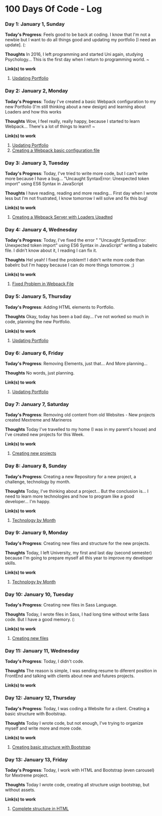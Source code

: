 # 100 Days Of Code - Log

### Day 1: January 1, Sunday

**Today's Progress**: Feels good to be back at coding. I know that I'm not a newbie but I want to do all things good and updating my portfolio [I need an update]. (:

**Thoughts** In 2016, I left programming and started Uni again, studying Psychology... This is the first day when I return to programming world. ~

**Link(s) to work**
1. [Updating Portfolio](http://www.omarsainz.com/)

### Day 2: January 2, Monday

**Today's Progress**: Today I've created a basic Webpack configuration to my new Portfolio (I'm still thinking about a new design) and learning about Loaders and how this works

**Thoughts** Wow, I feel really, really happy, because I started to learn Webpack... There's a lot of things to learn!! ~

**Link(s) to work**
1. [Updating Portfolio](http://www.omarsainz.com/)
2. [Creating a Webpack basic configuration file](https://github.com/OmarSainz/omarsainz.github.io/tree/master/test)

### Day 3: January 3, Tuesday

**Today's Progress**: Today, I've tried to write more code, but I can't write more because I have a bug... "Uncaught SyntaxError: Unexpected token import" using ES6 Syntax in JavaScript

**Thoughts** I have reading, reading and more reading... First day when I wrote less but I'm not frustrated, I know tomorrow I will solve and fix this bug!

**Link(s) to work**
1. [Creating a Webpack Server with Loaders Upadted](https://github.com/OmarSainz/omarsainz.github.io/tree/master/test)

### Day 4: January 4, Wednesday

**Today's Progress**: Today, I've fixed the error " "Uncaught SyntaxError: Unexpected token import" using ES6 Syntax in JavaScript" writing a babelrc file. I didn't know about it, I reading I can fix it.

**Thoughts** Hel yeah! I fixed the problem!! I didn't write more code than babelrc but I'm happy because I can do more things tomorrow. ;) 

**Link(s) to work**
1. [Fixed Problem in Webpack File](https://github.com/OmarSainz/omarsainz.github.io/tree/master/test)


### Day 5: January 5, Thursday

**Today's Progress**: Adding HTML elements to Portfolio. 

**Thoughts** Okay, today has been a bad day... I've not worked so much in code, planning the new Portfolio.

**Link(s) to work**
1. [Updating Portfolio](http://www.omarsainz.com/)

### Day 6: January 6, Friday

**Today's Progress**: Removing Elements, just that... And More planning... 

**Thoughts** No words, just planning. 

**Link(s) to work**
1. [Updating Portfolio](http://www.omarsainz.com/)

### Day 7: January 7, Saturday

**Today's Progress**: Removing old content from old Websites - New projects created Mextreme and Marineros 

**Thoughts** Today I've travelled to my home (I was in my parent's house) and I've created new projects for this Week.

**Link(s) to work**
1. [Creating new projects](https://github.com/OmarSainz/omarsainz.github.io)

### Day 8: January 8, Sunday

**Today's Progress**: Creating a new Repository for a new project, a challenge, technology by month.

**Thoughts** Today, I've thinking about a project... But the conclusion is... I need to learn more technologies and how to program like a good developer... I'm happy.

**Link(s) to work**
1. [Technology by Month](https://github.com/OmarSainz/technology-by-month)

### Day 9: January 9, Monday

**Today's Progress**: Creating new files and structure for the new projects.

**Thoughts** Today, I left University, my first and last day (second semester) because I'm going to prepare myself all this year to improve my developer skills. 

**Link(s) to work**
1. [Technology by Month](https://github.com/OmarSainz/technology-by-month)

### Day 10: January 10, Tuesday

**Today's Progress**: Creating new files in Sass Language. 

**Thoughts** Today, I wrote files in Sass, I had long time without write Sass code. But I have a good memory. (:

**Link(s) to work**
1. [Creating new files](https://github.com/OmarSainz/omarsainz.github.io)

### Day 11: January 11, Wednesday

**Today's Progress**: Today, I didn't code.

**Thoughts** The reason is simple, I was sending resume to diferent position in FrontEnd and talking with clients about new and futures projects.

**Link(s) to work**


### Day 12: January 12, Thursday

**Today's Progress**: Today, I was coding a Website for a client. Creating a basic structure with Bootstrap.

**Thoughts** Today I wrote code, but not enough, I've trying to organize myself and write more and more code.

**Link(s) to work**
1. [Creating basic structure with Bootstrap](https://github.com/OmarSainz/omarsainz.github.io)


### Day 13: January 13, Friday

**Today's Progress**: Today, I work with HTML and Bootstrap (even carousel) for Mextreme project.

**Thoughts** Today I wrote code, creating all structure usign bootstrap, but without assets.

**Link(s) to work**
1. [Complete structure in HTML](https://github.com/OmarSainz/omarsainz.github.io)